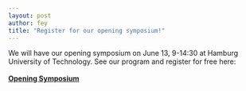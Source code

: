 ```yaml
---
layout: post
author: fey
title: "Register for our opening symposium!"
---
```


We will have our opening symposium on June 13, 9-14:30 at Hamburg University of Technology.
See our program and register for free here:
<br>
<br>
<b>[Opening Symposium](https://rtg-cause.github.io/symposium)</b>

